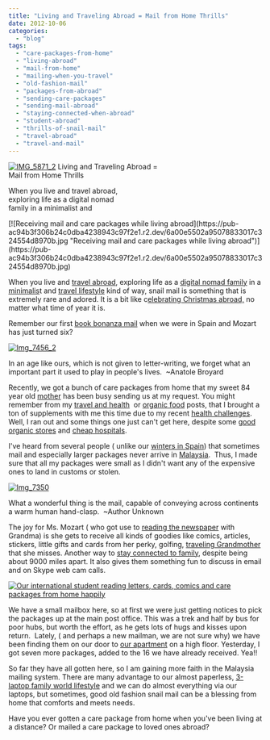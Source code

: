 ```yaml
---
title: "Living and Traveling Abroad = Mail from Home Thrills"
date: 2012-10-06
categories: 
  - "blog"
tags: 
  - "care-packages-from-home"
  - "living-abroad"
  - "mail-from-home"
  - "mailing-when-you-travel"
  - "old-fashion-mail"
  - "packages-from-abroad"
  - "sending-care-packages"
  - "sending-mail-abroad"
  - "staying-connected-when-abroad"
  - "student-abroad"
  - "thrills-of-snail-mail"
  - "travel-abroad"
  - "travel-and-mail"
---
```


[![IMG_5871_2](https://pub-ac94b3f306b24c0dba4238943c97f2e1.r2.dev/6a00e5502a95078833017ee3e8ee68970d.jpg "IMG_5871_2")](https://pub-ac94b3f306b24c0dba4238943c97f2e1.r2.dev/6a00e5502a95078833017ee3e8ee68970d.jpg) Living and Traveling Abroad =  
Mail from Home Thrills  
  
When you live and travel abroad,  
exploring life as a digital nomad  
family in a minimalist and

<!--more--> [![Receiving mail and care packages while living abroad](https://pub-ac94b3f306b24c0dba4238943c97f2e1.r2.dev/6a00e5502a95078833017c324554d8970b.jpg "Receiving mail and care packages while living abroad")](https://pub-ac94b3f306b24c0dba4238943c97f2e1.r2.dev/6a00e5502a95078833017c324554d8970b.jpg)  
  
When you live and [travel abroad](http://soultravelers3new.local/2009/04/how-to-travel-the-world-as-a-digital-nomad-family.html "live and travel abroad"), exploring life as a [digital nomad family](http://soultravelers3new.local/2011/11/soultravelers3-digital-nomad-family-on-fox-tv-.html "digital nomad family") in a [minimalis](http://soultravelers3new.local/2011/08/minimalist-living-family-travel-lifestyle-books.html "minimalist family lifestyle")t and [travel lifestyle](http://soultravelers3new.local/2011/07/what-our-nomadic-travel-lifestyle-looks-like-family-fun.html "travel lifestyle means family fun around the world") kind of way, snail mail is something that is extremely rare and adored. It is a bit like c[elebrating Christmas abroad,](http://soultravelers3new.local/2009/12/how-to-enjoy-family-travel-abroad-at-christmas-digital-nomad-4hww-extended-travel-holidays.html "celebrating christmas abroad") no matter what time of year it is.  
  
Remember our first [book bonanza mail](http://soultravelers3new.local/2007/02/book-bonanza.html "book bonanza mail") when we were in Spain and Mozart has just turned six?  
  
[![Img_7456_2](https://pub-ac94b3f306b24c0dba4238943c97f2e1.r2.dev/6a00e5502a95078833017d3c888134970c.png "Img_7456_2")](https://pub-ac94b3f306b24c0dba4238943c97f2e1.r2.dev/6a00e5502a95078833017d3c888134970c.png)  
  
  
In an age like ours, which is not given to letter-writing, we forget what an important part it used to play in people's lives.  ~Anatole Broyard  
  
Recently, we got a bunch of care packages from home that my sweet 84 year old [mother](http://soultravelers3new.local/2007/02/worlds-best-mot.html "world's best mother") has been busy sending us at my request. You might remember from my [travel and health](http://soultravelers3new.local/2012/06/healthy-food-and-travel.html "travel and health")  or [organic food](http://soultravelers3new.local/2012/04/health-organic-raw-foods-and-travel.html "organic food and travel health") posts, that I brought a ton of supplements with me this time due to my recent [health challenges](http://soultravelers3new.local/2011/09/travel-health-secrets-for-long-term-digital-nomads.html "health challenges on the road while traveling or living abroad"). Well, I ran out and some things one just can't get here, despite some [good organic stores](http://soultravelers3new.local/2012/08/where-to-buy-organic-food-in-penang.html "organic stores penang") and [cheap hospitals](http://soultravelers3new.local/2012/07/penang-best-hospitals-great-health-care-at-low-cost.html "good cheap hospitals penang").  
  
I've heard from several people ( unlike our [winters in Spain](http://soultravelers3new.local/2009/11/whats-a-spain-winter-rental-like-extended-travel-digital-nomad-4hww-vacation-.html "winters in spain")) that sometimes mail and especially larger packages never arrive in [Malaysia](http://soultravelers3new.local/2012/07/typical-malaysia-local-style.html "Malaysia").  Thus, I made sure that all my packages were small as I didn't want any of the expensive ones to land in customs or stolen.  
  
[![Img_7350](https://pub-ac94b3f306b24c0dba4238943c97f2e1.r2.dev/6a00e5502a95078833017ee3fdd135970d.png "Img_7350")](https://pub-ac94b3f306b24c0dba4238943c97f2e1.r2.dev/6a00e5502a95078833017ee3fdd135970d.png)  
  
  
What a wonderful thing is the mail, capable of conveying across continents a warm human hand-clasp.  ~Author Unknown  
  
The joy for Ms. Mozart ( who got use to [reading the newspaper](http://soultravelers3new.local/2012/06/old-media-is-dying-a-photo-essay.html "reading newspapers ") with Grandma) is she gets to receive all kinds of goodies like comics, articles, stickers, little gifts and cards from her perky, golfing, [traveling Grandmother](http://soultravelers3new.local/2011/01/traveling-with-grandma-3-generation-travel.html "traveling grandmother") that she misses. Another way to [stay connected to family](http://soultravelers3new.local/2012/08/how-to-stay-connected-with-family-while-you-travel-around-the-world.html "stay connected to family while abroad"), despite being about 9000 miles apart. It also gives them something fun to discuss in email and on Skype web cam calls.  
  
  
[![Our international student reading letters, cards, comics and care packages from home happily](https://pub-ac94b3f306b24c0dba4238943c97f2e1.r2.dev/6a00e5502a95078833017c32455583970b.jpg "Our international student reading letters, cards, comics and care packages from home happily")](https://pub-ac94b3f306b24c0dba4238943c97f2e1.r2.dev/6a00e5502a95078833017c32455583970b.jpg)  
  
We have a small mailbox here, so at first we were just getting notices to pick the packages up at the main post office. This was a trek and half by bus for poor hubs, but worth the effort, as he gets lots of hugs and kisses upon return.  Lately, ( and perhaps a new mailman, we are not sure why) we have been finding them on our door to [our apartment](http://soultravelers3new.local/2012/03/finding-a-vacation-rental-apartment-in-penang-2.html "our apartment in Penang") on a high floor. Yesterday, I got seven more packages, added to the 16 we have already received. Yea!!  
  
So far they have all gotten here, so I am gaining more faith in the Malaysia mailing system. There are many advantage to our almost paperless, [3-laptop family world lifestyle](http://soultravelers3new.local/2008/10/the-traveling-o.html "3 laptop family world travel lifestyle") and we can do almost everything via our laptops, but sometimes, good old fashion snail mail can be a blessing from home that comforts and meets needs.  
  
Have you ever gotten a care package from home when you've been living at a distance? Or mailed a care package to loved ones abroad?
